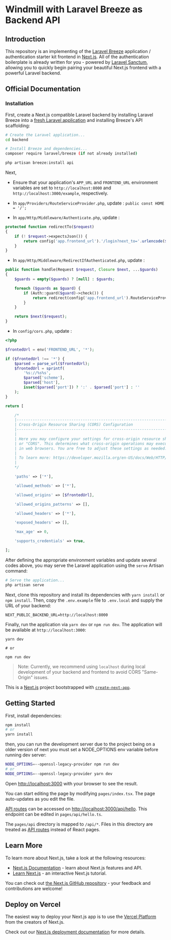 # Windmill with Laravel Breeze as Backend API

## Introduction

This repository is an implementing of the [Laravel Breeze](https://laravel.com/docs/starter-kits) application / authentication starter kit frontend in [Next.js](https://nextjs.org). All of the authentication boilerplate is already written for you - powered by [Laravel Sanctum](https://laravel.com/docs/sanctum), allowing you to quickly begin pairing your beautiful Next.js frontend with a powerful Laravel backend.

## Official Documentation

### Installation

First, create a Next.js compatible Laravel backend by installing Laravel Breeze into a [fresh Laravel application](https://laravel.com/docs/installation) and installing Breeze's API scaffolding:

```bash
# Create the Laravel application...
cd backend

# Install Breeze and dependencies...
composer require laravel/breeze (if not already installed)

php artisan breeze:install api
```

Next,
- Ensure that your application's `APP_URL` and `FRONTEND_URL` environment variables are set to `http://localhost:8000` and `http://localhost:3000/example`, respectively.

- In `app/Providers/RouteServiceProvider.php`, update : `public const HOME = '/';`

- In `app/Http/Middleware/Authenticate.php`, update :
```php
protected function redirectTo($request)
{
    if (! $request->expectsJson()) {
        return config('app.frontend_url').'/login?next_to='.urlencode($request->url());
    }
}
``` 

- In `app/Http/Middleware/RedirectIfAuthenticated.php`, update :
```php
public function handle(Request $request, Closure $next, ...$guards)
{
    $guards = empty($guards) ? [null] : $guards;

    foreach ($guards as $guard) {
        if (Auth::guard($guard)->check()) {
            return redirect(config('app.frontend_url').RouteServiceProvider::HOME);
        }
    }

    return $next($request);
}
```

- In `config/cors.php`, update :
```php
<?php

$frontedUrl = env('FRONTEND_URL', '*');

if ($frontedUrl !== '*') {
    $parsed = parse_url($frontedUrl);
    $frontedUrl = sprintf(
        '%s://%s%s',
        $parsed['scheme'],
        $parsed['host'],
        isset($parsed['port']) ? ':' . $parsed['port'] : ''
    );
}

return [

    /*
    |--------------------------------------------------------------------------
    | Cross-Origin Resource Sharing (CORS) Configuration
    |--------------------------------------------------------------------------
    |
    | Here you may configure your settings for cross-origin resource sharing
    | or "CORS". This determines what cross-origin operations may execute
    | in web browsers. You are free to adjust these settings as needed.
    |
    | To learn more: https://developer.mozilla.org/en-US/docs/Web/HTTP/CORS
    |
    */

    'paths' => ['*'],

    'allowed_methods' => ['*'],

    'allowed_origins' => [$frontedUrl],

    'allowed_origins_patterns' => [],

    'allowed_headers' => ['*'],

    'exposed_headers' => [],

    'max_age' => 0,

    'supports_credentials' => true,

];

```


After defining the appropriate environment variables and update several codes above, you may serve the Laravel application using the `serve` Artisan command:

```bash
# Serve the application...
php artisan serve
```

Next, clone this repository and install its dependencies with `yarn install` or `npm install`. Then, copy the `.env.example` file to `.env.local` and supply the URL of your backend:

```
NEXT_PUBLIC_BACKEND_URL=http://localhost:8000
```

Finally, run the application via `yarn dev` or `npm run dev`. The application will be available at `http://localhost:3000`:

```
yarn dev

# or

npm run dev
```

> Note: Currently, we recommend using `localhost` during local development of your backend and frontend to avoid CORS "Same-Origin" issues.

This is a [Next.js](https://nextjs.org/) project bootstrapped with [`create-next-app`](https://github.com/vercel/next.js/tree/canary/packages/create-next-app).

## Getting Started

First, install dependencies:
```bash
npm install
# or
yarn install
```

then, you can run the development server due to the project being on a older version of next you must set a NODE_OPTIONS env variable before running dev server:

```bash
NODE_OPTIONS=--openssl-legacy-provider npm run dev
# or
NODE_OPTIONS=--openssl-legacy-provider yarn dev
```

Open [http://localhost:3000](http://localhost:3000) with your browser to see the result.

You can start editing the page by modifying `pages/index.tsx`. The page auto-updates as you edit the file.

[API routes](https://nextjs.org/docs/api-routes/introduction) can be accessed on [http://localhost:3000/api/hello](http://localhost:3000/api/hello). This endpoint can be edited in `pages/api/hello.ts`.

The `pages/api` directory is mapped to `/api/*`. Files in this directory are treated as [API routes](https://nextjs.org/docs/api-routes/introduction) instead of React pages.

## Learn More

To learn more about Next.js, take a look at the following resources:

- [Next.js Documentation](https://nextjs.org/docs) - learn about Next.js features and API.
- [Learn Next.js](https://nextjs.org/learn) - an interactive Next.js tutorial.

You can check out [the Next.js GitHub repository](https://github.com/vercel/next.js/) - your feedback and contributions are welcome!

## Deploy on Vercel

The easiest way to deploy your Next.js app is to use the [Vercel Platform](https://vercel.com/new?utm_medium=default-template&filter=next.js&utm_source=create-next-app&utm_campaign=create-next-app-readme) from the creators of Next.js.

Check out our [Next.js deployment documentation](https://nextjs.org/docs/deployment) for more details.

